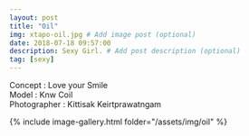 ```yaml
---
layout: post
title: "Oil"
img: xtapo-oil.jpg # Add image post (optional)
date: 2018-07-18 09:57:00
description: Sexy Girl. # Add post description (optional)
tag: [sexy]
---
```

Concept : Love your Smile  
Model : Knw Coil  
Photographer : Kittisak Keirtprawatngam           

{% include image-gallery.html folder="/assets/img/oil" %}
